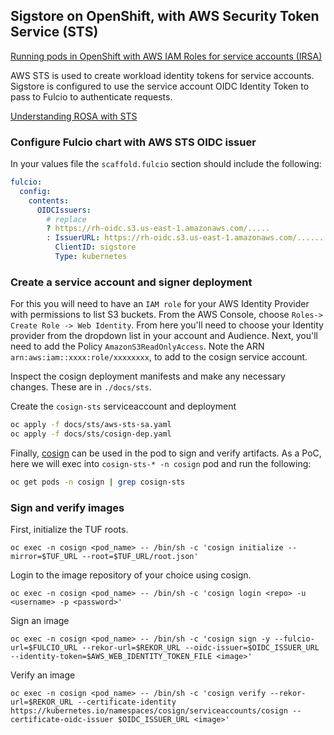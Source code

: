 ## Sigstore on OpenShift, with AWS Security Token Service (STS)

[Running pods in OpenShift with AWS IAM Roles for service accounts (IRSA)](https://cloud.redhat.com/blog/running-pods-in-openshift-with-aws-iam-roles-for-service-accounts-aka-irsa)

AWS STS is used to create workload identity tokens for service accounts.
Sigstore is configured to use the service account OIDC Identity Token to pass to Fulcio to authenticate requests.

[Understanding ROSA with STS](https://docs.openshift.com/rosa/rosa_getting_started/rosa-sts-getting-started-workflow.html)

### Configure Fulcio chart with AWS STS OIDC issuer

In your values file the `scaffold.fulcio` section should include the following:

```yaml
fulcio:
  config:
    contents:
      OIDCIssuers:
        # replace
        ? https://rh-oidc.s3.us-east-1.amazonaws.com/.....
        : IssuerURL: https://rh-oidc.s3.us-east-1.amazonaws.com/.......
          ClientID: sigstore
          Type: kubernetes
```

### Create a service account and signer deployment

For this you will need to have an `IAM role` for your AWS Identity Provider with
permissions to list S3 buckets. From the AWS Console, choose
`Roles-> Create Role -> Web Identity`.
From here you'll need to choose your Identity provider from the dropdown list in your account and Audience.
Next, you'll need to add the Policy `AmazonS3ReadOnlyAccess`.
Note the ARN `arn:aws:iam::xxxx:role/xxxxxxxx`, to add to the cosign service account.

Inspect the cosign deployment manifests and make any necessary changes. These are in `./docs/sts`.

Create the `cosign-sts` serviceaccount and deployment

```bash
oc apply -f docs/sts/aws-sts-sa.yaml
oc apply -f docs/sts/cosign-dep.yaml
```

Finally, [cosign](https://github.com/sigstore/cosign) can be used in the pod to sign and verify artifacts.
As a PoC, here we will exec into `cosign-sts-* -n cosign` pod and run the following:

```bash
oc get pods -n cosign | grep cosign-sts
```

### Sign and verify images

First, initialize the TUF roots.

```shell
oc exec -n cosign <pod_name> -- /bin/sh -c 'cosign initialize --mirror=$TUF_URL --root=$TUF_URL/root.json'
```

Login to the image repository of your choice using cosign.

```
oc exec -n cosign <pod_name> -- /bin/sh -c 'cosign login <repo> -u <username> -p <password>'
```

Sign an image

```
oc exec -n cosign <pod_name> -- /bin/sh -c 'cosign sign -y --fulcio-url=$FULCIO_URL --rekor-url=$REKOR_URL --oidc-issuer=$OIDC_ISSUER_URL --identity-token=$AWS_WEB_IDENTITY_TOKEN_FILE <image>'
```

Verify an image

```shell
oc exec -n cosign <pod_name> -- /bin/sh -c 'cosign verify --rekor-url=$REKOR_URL --certificate-identity https://kubernetes.io/namespaces/cosign/serviceaccounts/cosign --certificate-oidc-issuer $OIDC_ISSUER_URL <image>'
```
